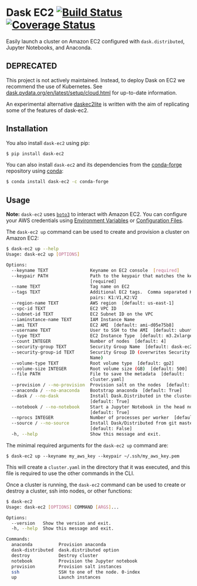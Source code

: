# Dask EC2 [![Build Status](https://travis-ci.org/dask/dask-ec2.svg?branch=master)](https://travis-ci.org/dask/dask-ec2) [![Coverage Status](https://coveralls.io/repos/github/dask/dask-ec2/badge.svg?branch=master)](https://coveralls.io/github/dask/dask-ec2?branch=master)

Easily launch a cluster on Amazon EC2 configured with `dask.distributed`,
Jupyter Notebooks, and Anaconda.


## DEPRECATED

This project is not actively maintained.  Instead, to deploy Dask on EC2
we recommend the use of Kubernetes.
See [dask.pydata.org/en/latest/setup/cloud.html](http://dask.pydata.org/en/latest/setup/cloud.html)
for up-to-date information.

An experimental alternative [daskec2lite](https://github.com/lionfish0/daskec2lite) is written with the aim of replicating some of the features of dask-ec2.

## Installation

You also install `dask-ec2` using pip:

```bash
$ pip install dask-ec2
```

You can also install `dask-ec2` and its dependencies from the
[conda-forge](https://conda-forge.github.io/) repository using
[conda](https://www.continuum.io/downloads):

```bash
$ conda install dask-ec2 -c conda-forge
```

## Usage

**Note:** `dask-ec2` uses
[`boto3`](http://boto3.readthedocs.io/en/latest/index.html) to interact with
Amazon EC2. You can configure your AWS credentials using
[Environment Variables](http://boto3.readthedocs.io/en/latest/guide/configuration.html#environment-variables)
or [Configuration Files](http://boto3.readthedocs.io/en/latest/guide/configuration.html#configuration-files).

The `dask-ec2 up` command can be used to create and provision a cluster on Amazon EC2:

```bash
$ dask-ec2 up --help
Usage: dask-ec2 up [OPTIONS]

Options:
  --keyname TEXT                Keyname on EC2 console  [required]
  --keypair PATH                Path to the keypair that matches the keyname
                                [required]
  --name TEXT                   Tag name on EC2
  --tags TEXT                   Additional EC2 tags.  Comma separated K:V
                                pairs: K1:V1,K2:V2
  --region-name TEXT            AWS region  [default: us-east-1]
  --vpc-id TEXT                 EC2 VPC ID
  --subnet-id TEXT              EC2 Subnet ID on the VPC
  --iaminstance-name TEXT       IAM Instance Name
  --ami TEXT                    EC2 AMI  [default: ami-d05e75b8]
  --username TEXT               User to SSH to the AMI  [default: ubuntu]
  --type TEXT                   EC2 Instance Type  [default: m3.2xlarge]
  --count INTEGER               Number of nodes  [default: 4]
  --security-group TEXT         Security Group Name  [default: dask-ec2-default]
  --security-group-id TEXT      Security Group ID (overwrites Security Group
                                Name)
  --volume-type TEXT            Root volume type  [default: gp2]
  --volume-size INTEGER         Root volume size (GB)  [default: 500]
  --file PATH                   File to save the metadata  [default:
                                cluster.yaml]
  --provision / --no-provision  Provision salt on the nodes  [default: True]
  --anaconda / --no-anaconda    Bootstrap anaconda  [default: True]
  --dask / --no-dask            Install Dask.Distributed in the cluster
                                [default: True]
  --notebook / --no-notebook    Start a Jupyter Notebook in the head node
                                [default: True]
  --nprocs INTEGER              Number of processes per worker  [default: 1]
  --source / --no-source        Install Dask/Distributed from git master
                                [default: False]
  -h, --help                    Show this message and exit.
```

The minimal required arguments for the `dask-ec2 up` command are:

```
$ dask-ec2 up --keyname my_aws_key --keypair ~/.ssh/my_aws_key.pem
```

This will create a `cluster.yaml` in the directory that it was executed, and
this file is required to use the other commands in the CLI.

Once a cluster is running, the `dask-ec2` command can be used to create or destroy
a cluster, ssh into nodes, or other functions:

```bash
$ dask-ec2
Usage: dask-ec2 [OPTIONS] COMMAND [ARGS]...

Options:
  --version   Show the version and exit.
  -h, --help  Show this message and exit.

Commands:
  anaconda          Provision anaconda
  dask-distributed  dask.distributed option
  destroy           Destroy cluster
  notebook          Provision the Jupyter notebook
  provision         Provision salt instances
  ssh               SSH to one of the node. 0-index
  up                Launch instances
```

